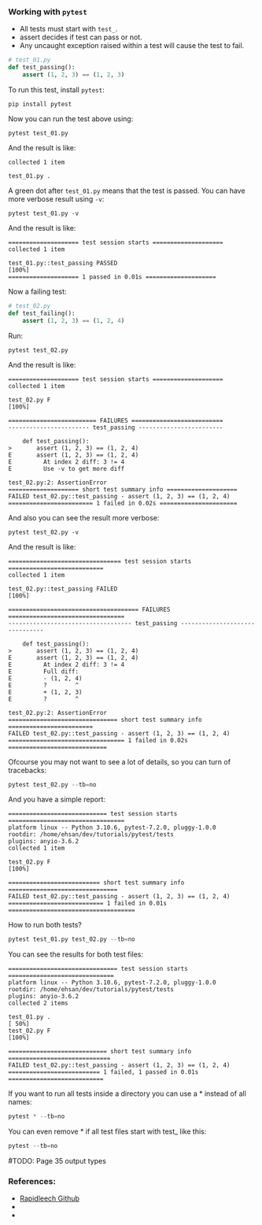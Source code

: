 ### Working with `pytest`
- All tests must start with `test_`.
- assert decides if test can pass or not.
- Any uncaught exception raised within a test will cause the test to fail. 
```python
# test_01.py
def test_passing():
    assert (1, 2, 3) == (1, 2, 3)
```
To run this test, install `pytest`:
```commandline
pip install pytest
```
Now you can run the test above using:
```commandline
pytest test_01.py
```
And the result is like:
```
collected 1 item                                                                                                                                                                                                                       

test_01.py .  
```
A green dot after `test_01.py` means that the test is passed.
You can have more verbose result using `-v`:
```commandline
pytest test_01.py -v
```
And the result is like:
```
==================== test session starts ====================
collected 1 item                                                                                                                                                                                                                       

test_01.py::test_passing PASSED                                                                                                                                                                                              [100%]
==================== 1 passed in 0.01s ====================
```
Now a failing test:
```python
# test_02.py
def test_failing():
    assert (1, 2, 3) == (1, 2, 4)
```
Run:
```commandline
pytest test_02.py
```
And the result is like:
```
==================== test session starts ====================
collected 1 item                                                                                                                                                                                                                       

test_02.py F                                                                                                                                                                                                                 [100%]

========================= FAILURES ==========================
----------------------- test_passing ------------------------

    def test_passing():
>       assert (1, 2, 3) == (1, 2, 4)
E       assert (1, 2, 3) == (1, 2, 4)
E         At index 2 diff: 3 != 4
E         Use -v to get more diff

test_02.py:2: AssertionError
==================== short test summary info ====================
FAILED test_02.py::test_passing - assert (1, 2, 3) == (1, 2, 4)
======================== 1 failed in 0.02s ======================
```
And also you can see the result more verbose:
```commandline
pytest test_02.py -v
```
And the result is like:
```
================================ test session starts ===========================
collected 1 item                                                                                                                                                                                                                       

test_02.py::test_passing FAILED                                                                                                                                                                                              [100%]

===================================== FAILURES =================================
----------------------------------- test_passing -------------------------------

    def test_passing():
>       assert (1, 2, 3) == (1, 2, 4)
E       assert (1, 2, 3) == (1, 2, 4)
E         At index 2 diff: 3 != 4
E         Full diff:
E         - (1, 2, 4)
E         ?        ^
E         + (1, 2, 3)
E         ?        ^

test_02.py:2: AssertionError
=============================== short test summary info ========================
FAILED test_02.py::test_passing - assert (1, 2, 3) == (1, 2, 4)
================================= 1 failed in 0.02s ============================
```
Ofcourse you may not want to see a lot of details, so you can turn of tracebacks:
```python
pytest test_02.py --tb=no
```
And you have a simple report:
```
============================ test session starts =================================
platform linux -- Python 3.10.6, pytest-7.2.0, pluggy-1.0.0
rootdir: /home/ehsan/dev/tutorials/pytest/tests
plugins: anyio-3.6.2
collected 1 item                                                                                                                                                                                                                       

test_02.py F                                                                                                                                                                                                                 [100%]

========================== short test summary info ===============================
FAILED test_02.py::test_passing - assert (1, 2, 3) == (1, 2, 4)
=========================== 1 failed in 0.01s ====================================
```
How to run both tests?
```python
pytest test_01.py test_02.py --tb=no
```
You can see the results for both test files:
```
=============================== test session starts ==============================
platform linux -- Python 3.10.6, pytest-7.2.0, pluggy-1.0.0
rootdir: /home/ehsan/dev/tutorials/pytest/tests
plugins: anyio-3.6.2
collected 2 items                                                                                                                                                                                                                      

test_01.py .                                                                                                                                                                                                                 [ 50%]
test_02.py F                                                                                                                                                                                                                 [100%]

============================ short test summary info =============================
FAILED test_02.py::test_passing - assert (1, 2, 3) == (1, 2, 4)
========================== 1 failed, 1 passed in 0.01s ===========================
```
If you want to run all tests inside a directory you can use a * instead of all names:
```python
pytest * --tb=no
```
You can even remove * if all test files start with test_ like this:
```python
pytest --tb=no
```

ُ#TODO: Page 35 output types



### References:
- [Rapidleech Github](https://github.com/redwangtc/Rapidleech)
- []()
- 